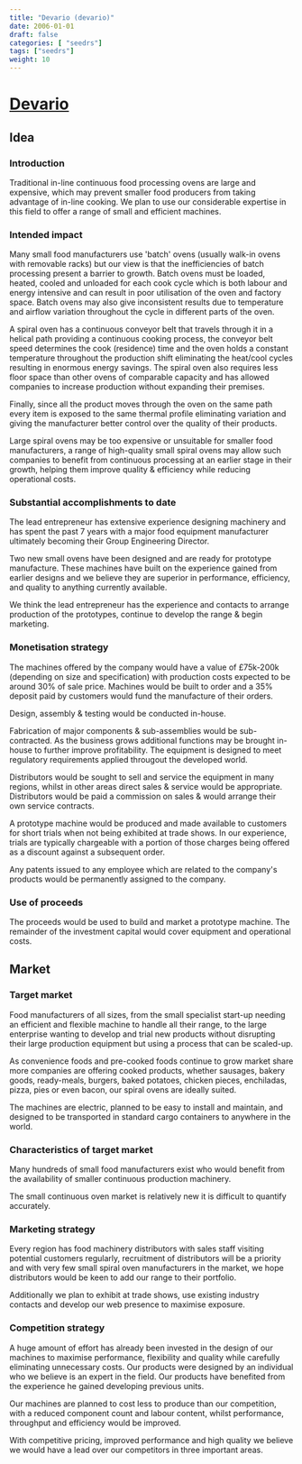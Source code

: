 ```yaml
---
title: "Devario (devario)"
date: 2006-01-01
draft: false
categories: [ "seedrs"]
tags: ["seedrs"]
weight: 10
---
```


# [Devario](https://www.seedrs.com/devario)

## Idea

### Introduction

Traditional in-line continuous food processing ovens are large and expensive, which may prevent smaller food producers from taking advantage of in-line cooking. We plan to use our considerable expertise in this field to offer a range of small and efficient machines.

### Intended impact

Many small food manufacturers use 'batch' ovens (usually walk-in ovens with removable racks) but our view is that the inefficiencies of batch processing present a barrier to growth. Batch ovens must be loaded, heated, cooled and unloaded for each cook cycle which is both labour and energy intensive and can result in poor utilisation of the oven and factory space. Batch ovens may also give inconsistent results due to temperature and airflow variation throughout the cycle in different parts of the oven.

A spiral oven has a continuous conveyor belt that travels through it in a helical path providing a continuous cooking process, the conveyor belt speed determines the cook (residence) time and the oven holds a constant temperature throughout the production shift eliminating the heat/cool cycles resulting in enormous energy savings. The spiral oven also requires less floor space than other ovens of comparable capacity and has allowed companies to increase production without expanding their premises.

Finally, since all the product moves through the oven on the same path every item is exposed to the same thermal profile eliminating variation and giving the manufacturer better control over the quality of their products.

Large spiral ovens may be too expensive or unsuitable for smaller food manufacturers, a range of high-quality small spiral ovens may allow such companies to benefit from continuous processing at an earlier stage in their growth, helping them improve quality &amp; efficiency while reducing operational costs.

### Substantial accomplishments to date

The lead entrepreneur has extensive experience designing machinery and has spent the past 7 years with a major food equipment manufacturer ultimately becoming their Group Engineering Director.

Two new small ovens have been designed and are ready for prototype manufacture. These machines have built on the experience gained from earlier designs and we believe they are superior in performance, efficiency, and quality to anything currently available.

We think the lead entrepreneur has the experience and contacts to arrange production of the prototypes, continue to develop the range &amp; begin marketing.

### Monetisation strategy

The machines offered by the company would have a value of £75k-200k (depending on size and specification) with production costs expected to be around 30% of sale price. Machines would be built to order and a 35% deposit paid by customers would fund the manufacture of their orders.

Design, assembly &amp; testing would be conducted in-house.

Fabrication of major components &amp; sub-assemblies would be sub-contracted. As the business grows additional functions may be brought in-house to further improve profitability. The equipment is designed to meet regulatory requirements applied througout the developed world.

Distributors would be sought to sell and service the equipment in many regions, whilst in other areas direct sales &amp; service would be appropriate. Distributors would be paid a commission on sales &amp; would arrange their own service contracts.

A prototype machine would be produced and made available to customers for short trials when not being exhibited at trade shows. In our experience, trials are typically chargeable with a portion of those charges being offered as a discount against a subsequent order.

Any patents issued to any employee which are related to the company's products would be permanently assigned to the company.

### Use of proceeds

The proceeds would be used to build and market a prototype machine. The remainder of the investment capital would cover equipment and operational costs.

## Market

### Target market

Food manufacturers of all sizes, from the small specialist start-up needing an efficient and flexible machine to handle all their range, to the large enterprise wanting to develop and trial new products without disrupting their large production equipment but using a process that can be scaled-up.

As convenience foods and pre-cooked foods continue to grow market share more companies are offering cooked products, whether sausages, bakery goods, ready-meals, burgers, baked potatoes, chicken pieces, enchiladas, pizza, pies or even bacon, our spiral ovens are ideally suited.

The machines are electric, planned to be easy to install and maintain, and designed to be transported in standard cargo containers to anywhere in the world.

### Characteristics of target market

Many hundreds of small food manufacturers exist who would benefit from the availability of smaller continuous production machinery.

The small continuous oven market is relatively new it is difficult to quantify accurately.

### Marketing strategy

Every region has food machinery distributors with sales staff visiting potential customers regularly, recruitment of distributors will be a priority and with very few small spiral oven manufacturers in the market, we hope distributors would be keen to add our range to their portfolio.

Additionally we plan to exhibit at trade shows, use existing industry contacts and develop our web presence to maximise exposure.

### Competition strategy

A huge amount of effort has already been invested in the design of our machines to maximise performance, flexibility and quality while carefully eliminating unnecessary costs. Our products were designed by an individual who we believe is an expert in the field. Our products have benefited from the experience he gained developing previous units.

Our machines are planned to cost less to produce than our competition, with a reduced component count and labour content, whilst performance, throughput and efficiency would be improved.

With competitive pricing, improved performance and high quality we believe we would have a lead over our competitors in three important areas.

